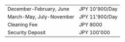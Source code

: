 |  |  |
| --- | --- |
| December-February, June | JPY 10'900/Day |
| March-May, July-November | JPY 11'900/Day |
| Cleaning Fee | JPY 8000 |
| Security Deposit | JPY 100'000|